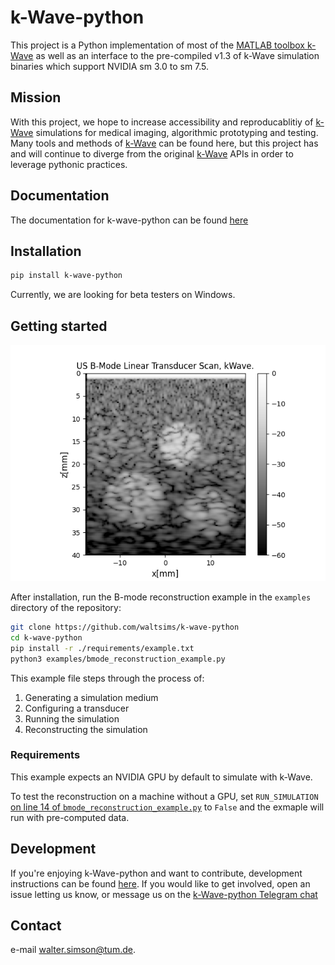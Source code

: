 # k-Wave-python

This project is a Python implementation of most of the [MATLAB toolbox k-Wave](http://www.k-wave.org/) as well as an interface to the pre-compiled v1.3 of k-Wave simulation binaries which support NVIDIA sm 3.0 to sm 7.5.

## Mission

With this project, we hope to increase accessibility and reproducablitiy of [k-Wave](http://www.k-wave.org/) simulations for medical imaging, algorithmic prototyping and testing. Many tools and methods of [k-Wave](http://www.k-wave.org/) can be found here, but this project has and will continue to diverge from the original [k-Wave](http://www.k-wave.org/) APIs in order to leverage pythonic practices.

## Documentation

The documentation for k-wave-python can be found [here](http://waltersimson.com/k-wave-python/)

## Installation

```bash
pip install k-wave-python
```

Currently, we are looking for beta testers on Windows.


## Getting started
![](docs/images/example_bmode.png)

After installation, run the B-mode reconstruction example in the `examples` directory of the repository:

```bash
git clone https://github.com/waltsims/k-wave-python
cd k-wave-python
pip install -r ./requirements/example.txt
python3 examples/bmode_reconstruction_example.py
```

This example file steps through the process of:
 1. Generating a simulation medium
 2. Configuring a transducer
 3. Running the simulation
 4. Reconstructing the simulation

### Requirements
This example expects an NVIDIA GPU by default to simulate with k-Wave.

To test the reconstruction on a machine without a GPU, set `RUN_SIMULATION` [on line 14 of `bmode_reconstruction_example.py`](https://github.com/waltsims/k-wave-python/blob/master/examples/bmode_reconstruction_example.py#L18) to `False` and the exmaple will run with pre-computed data.

## Development

If you're enjoying k-Wave-python and want to contribute, development instructions can be found [here](https://waltersimson.com/k-wave-python/development/development_environment.html).
If you would like to get involved, open an issue letting us know, or message us on the [k-Wave-python Telegram chat](https://t.me/+ILL4yGgcX0A2Y2Y6) 

## Contact
e-mail [walter.simson@tum.de](mailto:walter.simson@tum.de).
